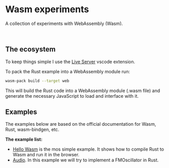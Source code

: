 # Wasm experiments

A collection of experiments with WebAssembly (Wasm).

<br />

## The ecosystem

To keep things simple I use the [Live Server](https://marketplace.visualstudio.com/items?itemName=ritwickdey.LiveServer) vscode extension.

To pack the Rust example into a WebAssembly module run:

```bash
wasm-pack build --target web
```
This will build the Rust code into a WebAssembly module (.wasm file) and generate the necessary JavaScript to load and interface with it.


## Examples

The examples below are based on the official documentation for Wasm, Rust, wasm-bindgen, etc.

**The example list:**

- [Hello Wasm](./examples/hello-wasm/README.md) is the mos simple example. It shows how to compile Rust to Wasm and run it in the browser.
- [Audio](./examples/audio/README.md). In this example we will try to implement a FMOscillator in Rust.